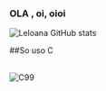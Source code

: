 ### OLA , oi, oioi

![Leloana GitHub stats](https://github-readme-stats.vercel.app/api?username=Leloana&show_icons=true&theme=transparent)

##So uso C

<div style="display: inline_block"><br/>
    <img align= "center" alt="C99" src="https://img.shields.io/badge/C-00599C?style=for-the-badge&logo=c&logoColor=white"/>
</div>
